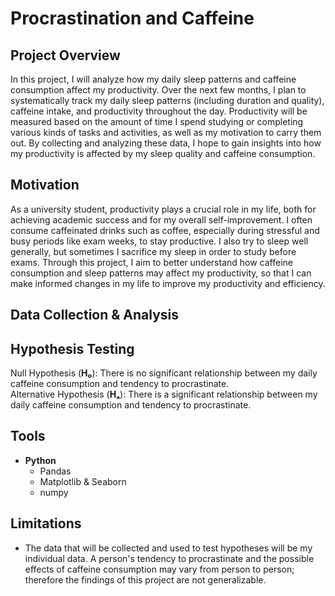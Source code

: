 # Procrastination and Caffeine
## Project Overview
In this project, I will analyze how my daily sleep patterns and caffeine consumption affect my productivity. Over the next few months, I plan to systematically track my daily sleep patterns (including duration and quality), caffeine intake, and productivity throughout the day. Productivity will be measured based on the amount of time I spend studying or completing various kinds of tasks and activities, as well as my motivation to carry them out. By collecting and analyzing these data, I hope to gain insights into how my productivity is affected by my sleep quality and caffeine consumption.

## Motivation 
As a university student, productivity plays a crucial role in my life, both for achieving academic success and for my overall self-improvement. I often consume caffeinated drinks such as coffee, especially during stressful and busy periods like exam weeks, to stay productive. I also try to sleep well generally, but sometimes I sacrifice my sleep in order to study before exams. Through this project, I aim to better understand how caffeine consumption and sleep patterns may affect my productivity, so that I can make informed changes in my life to improve my productivity and efficiency. 

## Data Collection & Analysis



## Hypothesis Testing
Null Hypothesis (**H₀**): There is no significant relationship between my daily caffeine consumption and tendency to procrastinate.                 
Alternative Hypothesis (**Hₐ**): There is a significant relationship between my daily caffeine consumption and tendency to procrastinate.

## Tools
- **Python**
  - Pandas
  - Matplotlib & Seaborn
  - numpy

## Limitations
- The data that will be collected and used to test hypotheses will be my individual data. A person's tendency to procrastinate and the possible effects of caffeine consumption may vary from person to person; therefore the findings of this project are not generalizable.
